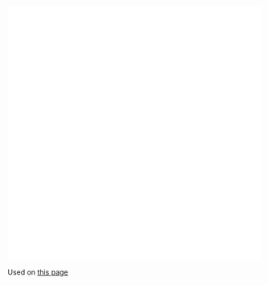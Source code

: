 ![The vector graphic](2-vectorized.svg)

Used on [this page](https://en.wikipedia.org/wiki/Optical_spectrometer)
